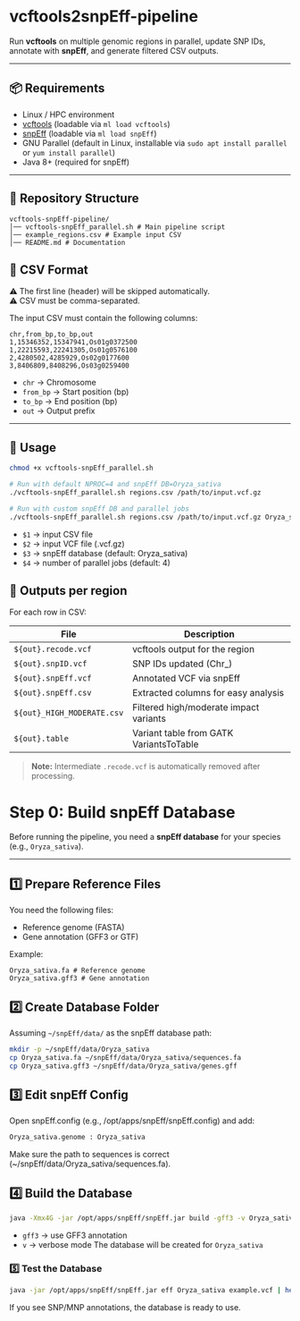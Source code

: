 # vcftools2snpEff-pipeline

Run **vcftools** on multiple genomic regions in parallel, update SNP IDs, annotate with **snpEff**, and generate filtered CSV outputs.

---

## 📦 Requirements

- Linux / HPC environment  
- [vcftools](https://vcftools.github.io/) (loadable via `ml load vcftools`)  
- [snpEff](https://pcingola.github.io/SnpEff/) (loadable via `ml load snpEff`)  
- GNU Parallel (default in Linux, installable via `sudo apt install parallel` or `yum install parallel`)
- Java 8+ (required for snpEff) 

---

## 📂 Repository Structure
```
vcftools-snpEff-pipeline/
│── vcftools-snpEff_parallel.sh # Main pipeline script
│── example_regions.csv # Example input CSV
│── README.md # Documentation

```
## 📝 CSV Format

⚠️ The first line (header) will be skipped automatically.  
⚠️ CSV must be comma-separated.  

The input CSV must contain the following columns:
```
chr,from_bp,to_bp,out
1,15346352,15347941,Os01g0372500
1,22215593,22241305,Os01g0576100
2,4280502,4285929,Os02g0177600
3,8406809,8408296,Os03g0259400
```

- `chr` → Chromosome  
- `from_bp` → Start position (bp)  
- `to_bp` → End position (bp)  
- `out` → Output prefix  
---

## 🚀 Usage

```bash
chmod +x vcftools-snpEff_parallel.sh

# Run with default NPROC=4 and snpEff DB=Oryza_sativa
./vcftools-snpEff_parallel.sh regions.csv /path/to/input.vcf.gz

# Run with custom snpEff DB and parallel jobs
./vcftools-snpEff_parallel.sh regions.csv /path/to/input.vcf.gz Oryza_sativa 8
```
- `$1` → input CSV file
- `$2` → input VCF file (.vcf.gz)
- `$3` → snpEff database (default: Oryza_sativa)
- `$4` → number of parallel jobs (default: 4)

## 📌 Outputs per region

For each row in CSV:

| File | Description |
|------|------------|
| `${out}.recode.vcf` | vcftools output for the region |
| `${out}.snpID.vcf` | SNP IDs updated (Chr<chrom>_<pos>) |
| `${out}.snpEff.vcf` | Annotated VCF via snpEff |
| `${out}.snpEff.csv` | Extracted columns for easy analysis |
| `${out}_HIGH_MODERATE.csv` | Filtered high/moderate impact variants |
| `${out}.table` | Variant table from GATK VariantsToTable | 

> **Note:** Intermediate `.recode.vcf` is automatically removed after processing.

# Step 0: Build snpEff Database

Before running the pipeline, you need a **snpEff database** for your species (e.g., `Oryza_sativa`).

---

## 1️⃣ Prepare Reference Files

You need the following files:

- Reference genome (FASTA)
- Gene annotation (GFF3 or GTF)

Example:

```
Oryza_sativa.fa # Reference genome
Oryza_sativa.gff3 # Gene annotation
```
## 2️⃣ Create Database Folder

Assuming `~/snpEff/data/` as the snpEff database path:
```bash
mkdir -p ~/snpEff/data/Oryza_sativa
cp Oryza_sativa.fa ~/snpEff/data/Oryza_sativa/sequences.fa
cp Oryza_sativa.gff3 ~/snpEff/data/Oryza_sativa/genes.gff
```
## 3️⃣ Edit snpEff Config

Open snpEff.config (e.g., /opt/apps/snpEff/snpEff.config) and add:

```bash
Oryza_sativa.genome : Oryza_sativa
```
Make sure the path to sequences is correct (~/snpEff/data/Oryza_sativa/sequences.fa).

## 4️⃣ Build the Database
```bash
java -Xmx4G -jar /opt/apps/snpEff/snpEff.jar build -gff3 -v Oryza_sativa
```
- `gff3` → use GFF3 annotation
- `v` → verbose mode
The database will be created for `Oryza_sativa`

### 5️⃣ Test the Database
```bash
java -jar /opt/apps/snpEff/snpEff.jar eff Oryza_sativa example.vcf | head
```
If you see SNP/MNP annotations, the database is ready to use.